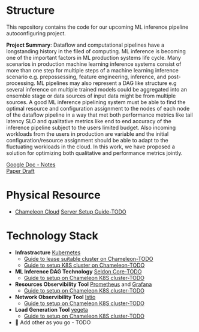 # Structure

This repository contains the code for our upcoming ML inference pipeline autoconfiguring project.

**Project Summary**:
Dataflow and computational pipelines have a longstanding history in the filed of computing. ML inference is becoming one of the important factors in ML production systems life cycle. Many scenarios in production machine learning inference systems consist of more than one step for multiple steps of a machine learning inference scenario e.g. prepossessing, feature engineering, inference, and post-processing. ML pipelines may also represent a DAG like structure e.g several inference on multiple trained models could be aggregated into an ensemble stage or data sources of input data might be from multiple sources. A good ML inference pipelining system must be able to find the optimal resource and configuration assignment to the nodes of each node of the dataflow pipeline in a way that met both performance metrics like tail latency SLO and qualitative metrics like end to end accuracy of the inference pipeline subject to the users limited budget. Also incoming workloads from the users in production are variable and the initial configuration/resource assignment should be able to adapt to the fluctuating workloads in the cloud. In this work, we have proposed a solution for optimizing both qualitative and performance metrics jointly.


[Google Doc - Notes](https://docs.google.com/document/d/1VbMDl_09n77NCRk58C9vqzDLGkgfliPUYxS3NVX8fgw/edit?usp=sharing) \
[Paper Draft](https://www.overleaf.com/project/625456ee961f16abadd71f36)

# Physical Resource
* [Chameleon Cloud](https://chameleoncloud.org/) [Server Setup Guide-TODO](ddd)

# Technology Stack
* **Infrastracture** [Kubernetes](https://kubernetes.io/)
   *  [Guide to lease suitable cluster on Chameleon-TODO](ddd)
   *  [Guide to setup K8S cluster on Chameleon-TODO](ddd)
* **ML Inference DAG Technology** [Seldon Core-TODO](https://docs.seldon.io/projects/seldon-core/en/latest/)
   * [Guide to setup on Chameleon K8S cluster-TODO](ddd)
* **Resources Observibility Tool** [Prometheus](https://prometheus.io/) and [Grafana](https://grafana.com/)
   * [Guide to setup on Chameleon K8S cluster-TODO](ddd)
* **Network Observibility Tool** [Istio](https://istio.io/)
   * [Guide to setup on Chameleon K8S cluster-TODO](ddd)
* **Load Generation Tool** [vegeta](https://github.com/tsenart/vegeta)
   * [Guide to setup on Chameleon K8S cluster-TODO](ddd)
* 🔴 Add other as you go - TODO

